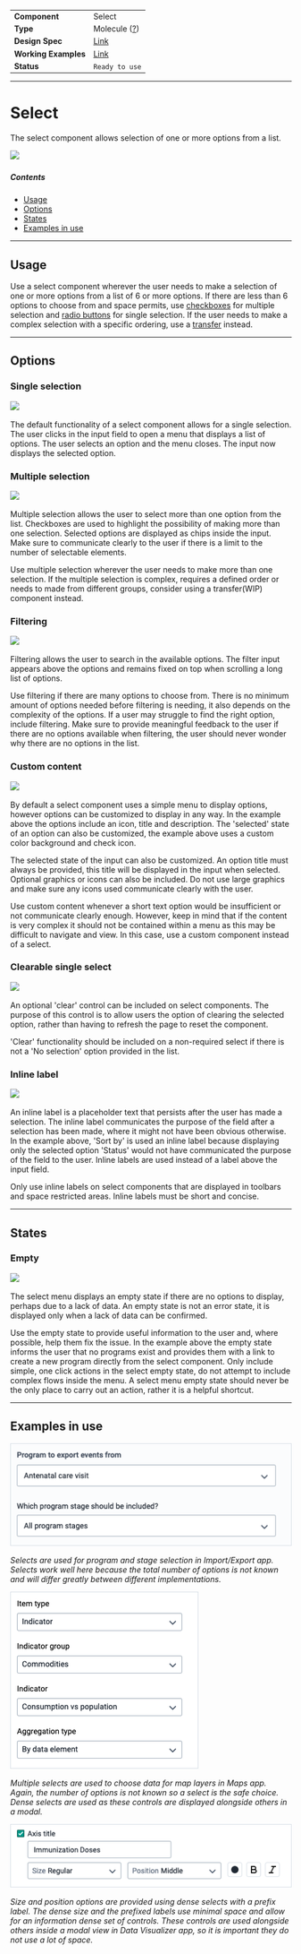 |                      |                                                                          |
| -------------------- | ------------------------------------------------------------------------ |
| **Component**        | Select                                                                   |
| **Type**             | Molecule ([?](http://atomicdesign.bradfrost.com/chapter-2/))             |
| **Design Spec**      | [Link](https://sketch.cloud/s/DwkDk/a/Q5EqdY)                            |
| **Working Examples** | [Link](https://ui.dhis2.nu/demo/?path=/story/forms-single-select-single-select--with-options-and-on-change) |
| **Status**           | `Ready to use`                                                           |

---

# Select

The select component allows selection of one or more options from a list.

![](../images/select.png)

##### Contents

- [Usage](#usage)
- [Options](#options)
- [States](#states)
- [Examples in use](#examples-in-use)

---

## Usage

Use a select component wherever the user needs to make a selection of one or more options from a list of 6 or more options. If there are less than 6 options to choose from and space permits, use [checkboxes](../atoms/checkbox.md) for multiple selection and [radio buttons](../atoms/radio.md) for single selection. If the user needs to make a complex selection with a specific ordering, use a [transfer](../organisms/transfer.md) instead.

---

## Options

### Single selection

![](../images/select-single.png)

The default functionality of a select component allows for a single selection. The user clicks in the input field to open a menu that displays a list of options. The user selects an option and the menu closes. The input now displays the selected option.

### Multiple selection

![](../images/select-multiple.png)

Multiple selection allows the user to select more than one option from the list. Checkboxes are used to highlight the possibility of making more than one selection. Selected options are displayed as chips inside the input. Make sure to communicate clearly to the user if there is a limit to the number of selectable elements.

Use multiple selection wherever the user needs to make more than one selection. If the multiple selection is complex, requires a defined order or needs to made from different groups, consider using a transfer(WIP) component instead.

### Filtering

![](../images/select-filter.png)

Filtering allows the user to search in the available options. The filter input appears above the options and remains fixed on top when scrolling a long list of options.

Use filtering if there are many options to choose from. There is no minimum amount of options needed before filtering is needing, it also depends on the complexity of the options. If a user may struggle to find the right option, include filtering. Make sure to provide meaningful feedback to the user if there are no options available when filtering, the user should never wonder why there are no options in the list.

### Custom content

![](../images/select-custom.png)

By default a select component uses a simple menu to display options, however options can be customized to display in any way. In the example above the options include an icon, title and description. The 'selected' state of an option can also be customized, the example above uses a custom color background and check icon.

The selected state of the input can also be customized. An option title must always be provided, this title will be displayed in the input when selected. Optional graphics or icons can also be included. Do not use large graphics and make sure any icons used communicate clearly with the user.

Use custom content whenever a short text option would be insufficient or not communicate clearly enough. However, keep in mind that if the content is very complex it should not be contained within a menu as this may be difficult to navigate and view. In this case, use a custom component instead of a select.

### Clearable single select

![](../images/select-clear.png)

An optional 'clear' control can be included on select components. The purpose of this control is to allow users the option of clearing the selected option, rather than having to refresh the page to reset the component.

'Clear' functionality should be included on a non-required select if there is not a 'No selection' option provided in the list.

### Inline label

![](../images/select-inlinelabel.png)

An inline label is a placeholder text that persists after the user has made a selection. The inline label communicates the purpose of the field after a selection has been made, where it might not have been obvious otherwise. In the example above, 'Sort by' is used an inline label because displaying only the selected option 'Status' would not have communicated the purpose of the field to the user. Inline labels are used instead of a label above the input field.

Only use inline labels on select components that are displayed in toolbars and space restricted areas. Inline labels must be short and concise.

---

## States

### Empty

![](../images/select-empty.png)

The select menu displays an empty state if there are no options to display, perhaps due to a lack of data. An empty state is not an error state, it is displayed only when a lack of data can be confirmed.

Use the empty state to provide useful information to the user and, where possible, help them fix the issue. In the example above the empty state informs the user that no programs exist and provides them with a link to create a new program directly from the select component. Only include simple, one click actions in the select empty state, do not attempt to include complex flows inside the menu. A select menu empty state should never be the only place to carry out an action, rather it is a helpful shortcut.

---

## Examples in use

![Example of a select in use](../images/select-example-1.png)

_Selects are used for program and stage selection in Import/Export app. Selects work well here because the total number of options is not known and will differ greatly between different implementations._

![Example of multiple selects in use](../images/select-example-2.png)

_Multiple selects are used to choose data for map layers in Maps app. Again, the number of options is not known so a select is the safe choice. Dense selects are used as these controls are displayed alongside others in a modal._

![Example of selects using prefix and dense options](../images/select-example-3.png)

_Size and position options are provided using dense selects with a prefix label. The dense size and the prefixed labels use minimal space and allow for an information dense set of controls. These controls are used alongside others inside a modal view in Data Visualizer app, so it is important they do not use a lot of space._

